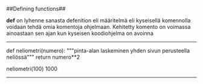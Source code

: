 ##Defining functions##

**def** on lyhenne sanasta defenition eli määritelmä  eli kyseisellä komennolla voidaan tehdä omia komentoja ohjelmaan. Kehitetty komento on voimassa ainoastaan sen ajan kun kyseisen koodiohjelma on avoinna
___
def neliometri(numero):
    """pinta-alan laskeminen yhden sivun perusteella neliössä"""
    return numero**2

neliometri(100)
1000
___
    

    
    
